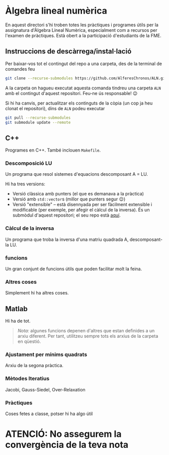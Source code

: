 # Àlgebra lineal numèrica
En aquest directori s'hi troben totes les pràctiques i programes útils per la assignatura d'Àlgebra Lineal Numèrica, especialment com a recursos per l'examen de pràctiques. Està obert a la participació d'estudiants de la FME. 

## Instruccions de descàrrega/instal·lació

Per baixar-vos tot el contingut del repo a una carpeta, des de la terminal de comandes feu
```sh
git clone --recurse-submodules https://github.com/AlferesChronos/ALN.git
```

A la carpeta on hagueu executat aquesta comanda tindreu una carpeta `ALN` amb el contingut d'aquest repositori. Feu-ne ús responsable! :wink:

Si hi ha canvis, per actualitzar els continguts de la còpia (un cop ja heu clonat el repositori), dins de `ALN` podeu executar

```sh
git pull --recurse-submodules
git submodule update --remote
```



## C++
Programes en C++. També inclouen `Makefile`.
### Descomposició LU
Un programa que resol sistemes d'equacions descomposant A = LU.

Hi ha tres versions:
- Versió clàssica amb punters (el que es demanava a la pràctica)
- Versió amb `std::vector`s (millor que punters segur :wink:)
- Versió "extensible" – està disennyada per ser fàcilment extensible i modificable (per exemple, per afegir el càlcul de la inversa). És un submòdul d'aquest repositori; el seu repo està [aquí](https://www.github.com/plammens/LU).

### Càlcul de la inversa
Un programa que troba la inversa d'una matriu quadrada A, descomposant-la LU.

### funcions
Un gran conjunt de funcions útils que poden facilitar molt la feina.

### Altres coses
Simplement hi ha altres coses.

## Matlab
Hi ha de tot.

> *Nota:* algunes funcions depenen d'altres que estan definides a un arxiu diferent. Per tant, utilitzeu sempre tots els arxius de la carpeta en qüestió.

### Ajustament per mínims quadrats
Arxiu de la segona pràctica.

### Mètodes Iteratius
Jacobi, Gauss-Siedel, Over-Relaxation
### Pràctiques
Coses fetes a classe, potser hi ha algo útil

# ATENCIÓ: No assegurem la convergència de la teva nota
